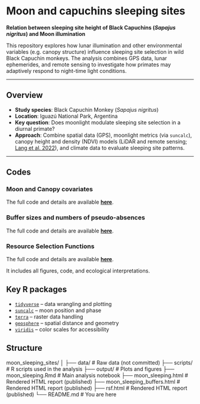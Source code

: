 # Moon and capuchins sleeping sites

**Relation between sleeping site height of Black Capuchins (_Sapajus nigritus_) and Moon illumination**

This repository explores how lunar illumination and other environmental variables (e.g. canopy structure) influence sleeping site selection in wild Black Capuchin monkeys. The analysis combines GPS data, lunar ephemerides, and remote sensing to investigate how primates may adaptively respond to night-time light conditions.

---

## Overview

- **Study species**: Black Capuchin Monkey (_Sapajus nigritus_)
- **Location**: Iguazú National Park, Argentina
- **Key question**: Does moonlight modulate sleeping site selection in a diurnal primate?
- **Approach**: Combine spatial data (GPS), moonlight metrics (via `suncalc`), canopy height and density (NDVI) models (LiDAR and remote sensing; [Lang et al. 2022](https://www.nature.com/articles/s41559-023-02206-6)), and climate data to evaluate sleeping site patterns.

---

## Codes

### Moon and Canopy covariates
The full code and details are available **[here](https://valentinzarate.github.io/moon_sleeping_sites/moon_sleeping.html)**.

### Buffer sizes and numbers of pseudo-absences
The full code and details are available **[here](https://valentinzarate.github.io/moon_sleeping_sites/moon_buffer_alternatives.html)**.

### Resource Selection Functions
The full code and details are available **[here](https://valentinzarate.github.io/moon_sleeping_sites/rsf_moon.html)**.

It includes all figures, code, and ecological interpretations.

## Key R packages

- [`tidyverse`](https://www.tidyverse.org/) – data wrangling and plotting  
- [`suncalc`](https://cran.r-project.org/web/packages/suncalc/) – moon position and phase  
- [`terra`](https://rspatial.org/terra/) – raster data handling  
- [`geosphere`](https://cran.r-project.org/web/packages/geosphere/) – spatial distance and geometry  
- [`viridis`](https://cran.r-project.org/web/packages/viridis/) – color scales for accessibility  

## Structure
moon_sleeping_sites/
│
├── data/ # Raw data (not committed)
├── scripts/ # R scripts used in the analysis
├── output/ # Plots and figures
├── moon_sleeping.Rmd # Main analysis notebook
├── moon_sleeping.html # Rendered HTML report (published)
├── moon_sleeping_buffers.html # Rendered HTML report (published)
├── rsf.html # Rendered HTML report (published)
└── README.md # You are here
